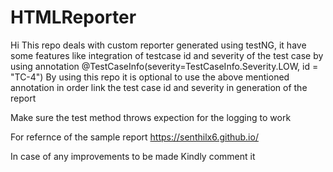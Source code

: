 # HTMLReporter

Hi This repo deals with custom reporter generated using testNG, it have some features like integration of testcase id and severity of the test case by using annotation @TestCaseInfo(severity=TestCaseInfo.Severity.LOW, id = "TC-4") By using this repo it is optional to use the above mentioned annotation in order link the test case id and severity in generation of the report

Make sure the test method throws expection for the logging to work

For refernce of the sample report https://senthilx6.github.io/

In case of any improvements to be made Kindly comment it
